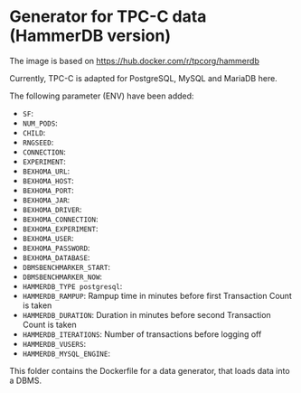 # Generator for TPC-C data (HammerDB version)

The image is based on https://hub.docker.com/r/tpcorg/hammerdb

Currently, TPC-C is adapted for PostgreSQL, MySQL and MariaDB here.

The following parameter (ENV) have been added:

* `SF`: 
* `NUM_PODS`: 
* `CHILD`: 
* `RNGSEED`: 
* `CONNECTION`: 
* `EXPERIMENT`: 
* `BEXHOMA_URL`: 
* `BEXHOMA_HOST`: 
* `BEXHOMA_PORT`: 
* `BEXHOMA_JAR`: 
* `BEXHOMA_DRIVER`: 
* `BEXHOMA_CONNECTION`: 
* `BEXHOMA_EXPERIMENT`: 
* `BEXHOMA_USER`: 
* `BEXHOMA_PASSWORD`: 
* `BEXHOMA_DATABASE`: 
* `DBMSBENCHMARKER_START`: 
* `DBMSBENCHMARKER_NOW`: 
* `HAMMERDB_TYPE postgresql`: 
* `HAMMERDB_RAMPUP`: Rampup time in minutes before first Transaction Count is taken
* `HAMMERDB_DURATION`: Duration in minutes before second Transaction Count is taken
* `HAMMERDB_ITERATIONS`: Number of transactions before logging off
* `HAMMERDB_VUSERS`: 
* `HAMMERDB_MYSQL_ENGINE`: 

This folder contains the Dockerfile for a data generator, that loads data into a DBMS.
